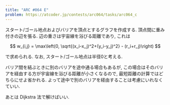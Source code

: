 ```yaml
---
title: "ARC #064 E"
problem: https://atcoder.jp/contests/arc064/tasks/arc064_c
---
```

スタート/ゴール地点およびバリアを頂点とするグラフを作成する. 頂点間に重み付きの辺を張る. 辺の重さは宇宙線を浴びる距離であり, これは

$$
w_{i,j} = \max\left(0, \sqrt{(x_i-x_j)^2+(y_i-y_j)^2} - (r_i+r_j)\right)
$$

で求められる. なお, スタート/ゴール地点は半径0と考える.

バリア間を結ぶときに別のバリアを途中通る場合もあるが, この場合はそのバリアを経由する方が宇宙線を浴びる距離が小さくなるので, 最短距離の計算ではどちらにせよ省かれる. よって途中で別のバリアを経由することは考慮にいれなくていい.

あとは Dijkstra 法で解けばいい.

